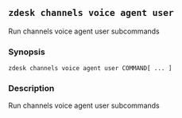 ## `zdesk channels voice agent user`

Run channels voice agent user subcommands

### Synopsis

    zdesk channels voice agent user COMMAND[ ... ]

### Description

Run channels voice agent user subcommands

